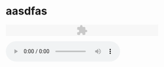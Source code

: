 # aasdfas

<embed src="https://github.com/son0179/son0179.github.io/blob/master/musicbox.mp3" type="application/x-shockwave-flash" width="400" height="30" ></embed>

<body>
<audio src = "https://github.com/son0179/son0179.github.io/blob/master/musicbox.mp3" controls autoplay> </audio>
</body>
